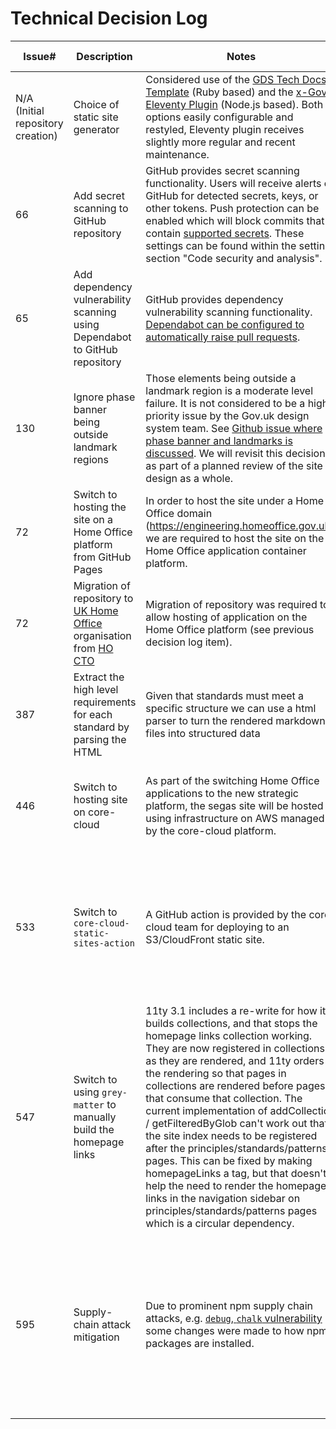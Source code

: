 # Technical Decision Log

| Issue#                            | Description                                                                                                                         | Notes                                                                                                                                                                                                                                                                                                                                                                                                                                                                                                                                                                                                                                                                                    | Decision                                                                                                                                                                                                                                                                                                                                                                                                                                                                         | Decision Date | Further Information             |
|-----------------------------------|-------------------------------------------------------------------------------------------------------------------------------------|------------------------------------------------------------------------------------------------------------------------------------------------------------------------------------------------------------------------------------------------------------------------------------------------------------------------------------------------------------------------------------------------------------------------------------------------------------------------------------------------------------------------------------------------------------------------------------------------------------------------------------------------------------------------------------------|----------------------------------------------------------------------------------------------------------------------------------------------------------------------------------------------------------------------------------------------------------------------------------------------------------------------------------------------------------------------------------------------------------------------------------------------------------------------------------|---------------|---------------------------------|
| N/A (Initial repository creation) | Choice of static site generator                                                                                                     | Considered use of the [GDS Tech Docs Template](https://github.com/alphagov/tech-docs-template) (Ruby based) and the [x-Gov Eleventy Plugin](https://github.com/x-govuk/govuk-eleventy-plugin) (Node.js based). Both options easily configurable and restyled, Eleventy plugin receives slightly more regular and recent maintenance.                                                                                                                                                                                                                                                                                                                                                     | Use the x-Gov Eleventy Plugin for creation of this site, due to better in house familiarity with Node.js and better record of plugin maintenance.                                                                                                                                                                                                                                                                                                                                | 2022-05-17    | None                            |
| 66                                | Add secret scanning to GitHub repository                                                                                            | GitHub provides secret scanning functionality. Users will receive alerts on GitHub for detected secrets, keys, or other tokens. Push protection can be enabled which will block commits that contain [supported secrets](https://docs.github.com/en/code-security/secret-scanning/secret-scanning-patterns#supported-secrets). These settings can be found within the settings section "Code security and analysis".                                                                                                                                                                                                                                                                     | Enable "Secret scanning" with "Push protection" within repository settings. Organisation administrators, repository administrators and teams with the security manager role will receive alerts when scan detects a secret.                                                                                                                                                                                                                                                      | 2023-06-01    | None                            |
| 65                                | Add dependency vulnerability scanning using Dependabot to GitHub repository                                                         | GitHub provides dependency vulnerability scanning functionality. [Dependabot can be configured to automatically raise pull requests](https://docs.github.com/en/enterprise-cloud@latest/code-security/dependabot/dependabot-version-updates/configuring-dependabot-version-updates).                                                                                                                                                                                                                                                                                                                                                                                                     | Dependabot configured to scan npm dependencies daily and github-actions dependencies weekly. These differ due to anticipated update cadence.                                                                                                                                                                                                                                                                                                                                     | 2023-06-02    | None                            |
| 130                               | Ignore phase banner being outside landmark regions                                                                                  | Those elements being outside a landmark region is a moderate level failure. It is not considered to be a high priority issue by the Gov.uk design system team. See [Github issue where phase banner and landmarks is discussed](https://github.com/alphagov/govuk-frontend/issues/1604). We will revisit this decision as part of a planned review of the site design as a whole.                                                                                                                                                                                                                                                                                                        | Axe-core has been configured to ignore elements with a `data-axe-exclude` attribute. This has been added to the phase banner and breadcrumbs.                                                                                                                                                                                                                                                                                                                                    | 2023-06-16    | None                            |
| 72                                | Switch to hosting the site on a Home Office platform from GitHub Pages                                                              | In order to host the site under a Home Office domain (https://engineering.homeoffice.gov.uk), we are required to host the site on the Home Office application container platform.                                                                                                                                                                                                                                                                                                                                                                                                                                                                                                        | Deployment actions updated to deploy to Home Office platform.                                                                                                                                                                                                                                                                                                                                                                                                                    | 2023-06-13    | Superseded by decision log 446  |  
| 72                                | Migration of repository to [UK Home Office](https://github.com/UKHomeOffice) organisation from [HO CTO](https://github.com/HO-CTO/) | Migration of repository was required to allow hosting of application on the Home Office platform (see previous decision log item).                                                                                                                                                                                                                                                                                                                                                                                                                                                                                                                                                       | Migration of repository to  [UK Home Office](https://github.com/UKHomeOffice/engineering-guidance-and-standards). The [previous repository location](https://github.com/HO-CTO/engineering-guidance-and-standards) has been updated to provide a redirection to the new location.                                                                                                                                                                                                | 2023-06-13    | None                            | 
 | 387                               | Extract the high level requirements for each standard by parsing the HTML                                                           | Given that standards must meet a specific structure we can use a html parser to turn the rendered markdown files into structured data                                                                                                                                                                                                                                                                                                                                                                                                                                                                                                                                                    | Use [parse5](https://parse5.js.org/) to extract structured data from standards documents                                                                                                                                                                                                                                                                                                                                                                                         | 2024-03-01    | None                            |
| 446                               | Switch to hosting site on core-cloud                                                                                                | As part of the switching Home Office applications to the new strategic platform, the segas site will be hosted using infrastructure on AWS managed by the core-cloud platform.                                                                                                                                                                                                                                                                                                                                                                                                                                                                                                           | The site will use a GitHub action and an AWS role linked to the repository to sync the site to an S3 bucket provided by the core-cloud platform. The platform will handle serving the site's files from the provided bucket using a CloudFront distribution.                                                                                                                                                                                                                     | 2024-08-16    | This supersedes decision log 72 |
| 533                               | Switch to `core-cloud-static-sites-action`                                                                                          | A GitHub action is provided by the core-cloud team for deploying to an S3/CloudFront static site.                                                                                                                                                                                                                                                                                                                                                                                                                                                                                                                                                                                        | This replaces using the `aws-actions/configure-aws-credentials` action to obtain AWS credentials, and using the aws-cli to synchronise the bucket that was setup in #446. Additionally there is now a staging site available at [https://development-segas.staticsite.core.homeoffice.gov.uk/](https://development-segas.staticsite.core.homeoffice.gov.uk/), and any branch prefixed `staging/` will be deployed to that site by a GitHub action.                               | 2025-04-04    | This amends decision log 446    |
| 547                               | Switch to using `grey-matter` to manually build the homepage links                                                                  | 11ty 3.1 includes a re-write for how it builds collections, and that stops the homepage links collection working. They are now registered in collections as they are rendered, and 11ty orders the rendering so that pages in collections are rendered before pages that consume that collection. The current implementation of addCollection / getFilteredByGlob can't work out that the site index needs to be registered after the principles/standards/patterns pages. This can be fixed by making homepageLinks a tag, but that doesn't help the need to render the homepage links in the navigation sidebar on principles/standards/patterns pages which is a circular dependency. | Manually build the homepage links collection in a data file, using `grey-matter` to parse the front-matter as that what is used by 11ty.                                                                                                                                                                                                                                                                                                                                         | 2025-07-29    |                                 |
| 595                               | Supply-chain attack mitigation                                                                                                      | Due to prominent npm supply chain attacks, e.g. [`debug`, `chalk` vulnerability](https://github.com/debug-js/debug/issues/1005#issuecomment-3266868187) some changes were made to how npm packages are installed.                                                                                                                                                                                                                                                                                                                                                                                                                                                                        | <ul><li>Pin specific versions in package.json to make accidental install of vulnerable patch versions on developer machines less likely</li><li>Use `cooldown` setting in [dependabot.yml](../../.github/dependabot.yml) to wait 3 days before creating PRs for new dependency versions</li><li>In GitHub actions, install deps with `--ignore-scripts` flag, then check for known vulnerabilities with `npm audit` prior to doing a normal install or running scripts</li></ul> | 2025-09-19    | None                            |
